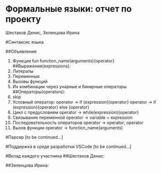# Формальные языки: отчет по проекту
Шестаков Денис, Зеленцова Ирина

#Синтаксис языка

##Объявления

1. Функции
fun function_name(arguments){operator}
##Выражения(expressions):
1. Литералы
2. Переменные
3. Вызовы функций
4. Их комбинации через унарные и бинарные операторы
##Операторы(operators):
1. skip
2. Условный оператор:
operator -> if (expression){operator}
operator -> if (expression){operator} else {operator}
3. Цикл с предусловием
operator -> while(expression){operator}
4. Связывание переменной
operator -> variable = expression
5. Последовательность операторов
 operator -> operator; operator
6. Вызов функции
operator -> function_name(arguments)


#Парсер
[to be continued...]

#Поддержка в среде разработки VSCode
[to be continued...]

#Вклад каждого участника
##Шестаков Денис:

##Зеленцова Ирина:
